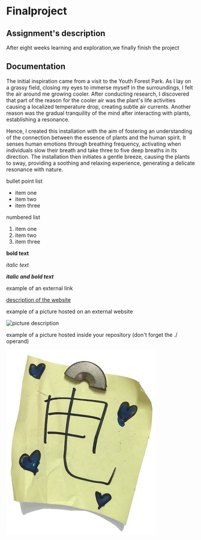# Finalproject

## Assignment's description
After eight weeks learning and exploration,we finally finish the project
## Documentation
The initial inspiration came from a visit to the Youth Forest Park. As I lay on a grassy field, closing my eyes to immerse myself in the surroundings, I felt the air around me growing cooler. After conducting research, I discovered that part of the reason for the cooler air was the plant's life activities causing a localized temperature drop, creating subtle air currents. Another reason was the gradual tranquility of the mind after interacting with plants, establishing a resonance.

Hence, I created this installation with the aim of fostering an understanding of the connection between the essence of plants and the human spirit. It senses human emotions through breathing frequency, activating when individuals slow their breath and take three to five deep breaths in its direction. The installation then initiates a gentle breeze, causing the plants to sway, providing a soothing and relaxing experience, generating a delicate resonance with nature.

bullet point list
* item one
* item two
* item three

numbered list
1. item one
2. item two
3. item three

**bold text**

*italic text*

***italic and bold text***

example of an external link

[description of the website](https://www.https://www.example.com/)

example of a picture hosted on an external website

![picture description](https://djmag.com/sites/default/files/storyimages/Clara_Rockmore.jpg)

example of a picture hosted inside your repository (don't forget the ./ operand)

![picture description](./images/example.jpg)
